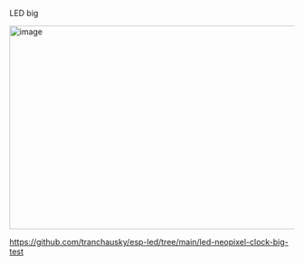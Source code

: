 LED big 

<img width="604" height="360" alt="image" src="https://github.com/user-attachments/assets/5dd8f719-f0fe-4c13-8c0c-af344f196b75" />



https://github.com/tranchausky/esp-led/tree/main/led-neopixel-clock-big-test
